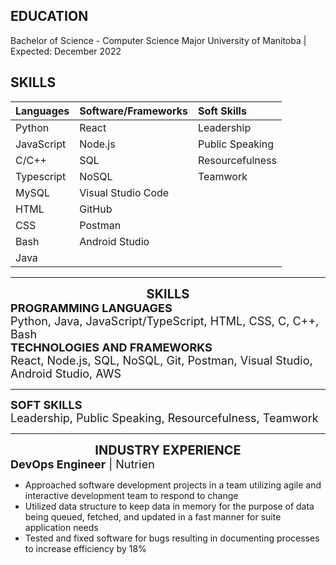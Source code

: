 ## EDUCATION
Bachelor of Science - Computer Science Major
University of Manitoba | Expected: December 2022


## SKILLS

| Languages  | Software/Frameworks | Soft Skills       |
|:-----------|:--------------------|:------------------|
| Python     | React               | Leadership        |
| JavaScript | Node.js             | Public Speaking   |
| C/C++      | SQL                 | Resourcefulness   |
| Typescript | NoSQL               | Teamwork          |
| MySQL      | Visual Studio Code  |                   |
| HTML       | GitHub              |                   |
| CSS        | Postman             |                   |
| Bash       | Android Studio      |                   |
| Java       |                     |                   |


---

<div style="font-size: 20px; text-align:center; font-weight: bold;">SKILLS</div>
<div style="font-size: 18px; text-align:left; font-weight: bold;">PROGRAMMING LANGUAGES</div>
<div style="font-size: 18px; text-align:left;">Python, Java, JavaScript/TypeScript, HTML, CSS, C, C++, Bash</div>



<div style="font-size: 18px; text-align:left; font-weight: bold;">TECHNOLOGIES AND FRAMEWORKS</div>
<div style="font-size: 18px; text-align:left;">React, Node.js, SQL, NoSQL, Git, Postman, Visual Studio, Android Studio, AWS</div>


---
<div style="font-size: 18px; text-align:left; font-weight: bold;">SOFT SKILLS</div>
<div style="font-size: 18px; text-align:left;">Leadership, Public Speaking, Resourcefulness, Teamwork</div>


---

<div style="font-size: 20px; text-align:center; font-weight: bold;">INDUSTRY EXPERIENCE</div>
<div style="font-size: 18px; text-align:left;"><b>DevOps Engineer</b> | Nutrien</div>

-  Approached software development projects in a team utilizing agile and interactive development team to respond to change  
-  Utilized data structure to keep data in memory for the purpose of data being queued, fetched, and updated in a fast manner for suite application needs  
-  Tested and fixed software for bugs resulting in documenting processes to increase efficiency by 18% 


